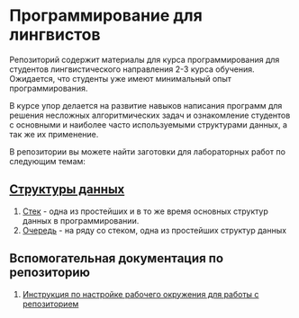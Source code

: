 # Программирование для лингвистов

Репозиторий содержит материалы для курса программирования для студентов лингвистического направления 2-3 курса обучения.
Ожидается, что студенты уже имеют минимальный опыт программирования.

В курсе упор делается на развитие навыков написания программ для решения несложных алгоритмических задач и ознакомление 
студентов с основными и наиболее часто используемыми структурами данных, а так же их применение.

В репозитории вы можете найти заготовки для лабораторных работ по следующим темам:

## [Структуры данных](./data_structures/README.md)
1. [Стек](./data_structures/stack/README.md) - одна из простейших и в то же время основных структур данных в программировании.
2. [Очередь](./data_structures/queue_/README.md) - на ряду со стеком, одна из простейших структур данных

## Вспомогательная документация по репозиторию
1. [Инструкция по настройке рабочего окружения для работы с репозиторием](docs/setup_env.md)
